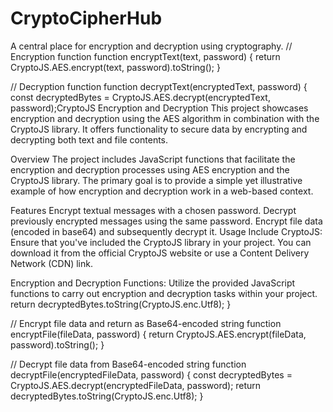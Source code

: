 # CryptoCipherHub
 A central place for encryption and decryption using cryptography.
// Encryption function
function encryptText(text, password) {
    return CryptoJS.AES.encrypt(text, password).toString();
}

// Decryption function
function decryptText(encryptedText, password) {
    const decryptedBytes = CryptoJS.AES.decrypt(encryptedText, password);CryptoJS Encryption and Decryption
This project showcases encryption and decryption using the AES algorithm in combination with the CryptoJS library. It offers functionality to secure data by encrypting and decrypting both text and file contents.

Overview
The project includes JavaScript functions that facilitate the encryption and decryption processes using AES encryption and the CryptoJS library. The primary goal is to provide a simple yet illustrative example of how encryption and decryption work in a web-based context.

Features
Encrypt textual messages with a chosen password.
Decrypt previously encrypted messages using the same password.
Encrypt file data (encoded in base64) and subsequently decrypt it.
Usage
Include CryptoJS: Ensure that you've included the CryptoJS library in your project. You can download it from the official CryptoJS website or use a Content Delivery Network (CDN) link.

Encryption and Decryption Functions: Utilize the provided JavaScript functions to carry out encryption and decryption tasks within your project.
    return decryptedBytes.toString(CryptoJS.enc.Utf8);
}

// Encrypt file data and return as Base64-encoded string
function encryptFile(fileData, password) {
    return CryptoJS.AES.encrypt(fileData, password).toString();
}

// Decrypt file data from Base64-encoded string
function decryptFile(encryptedFileData, password) {
    const decryptedBytes = CryptoJS.AES.decrypt(encryptedFileData, password);
    return decryptedBytes.toString(CryptoJS.enc.Utf8);
}
